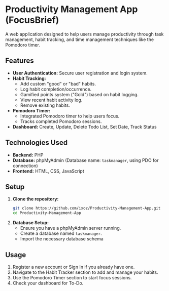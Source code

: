 # Productivity Management App (FocusBrief)

A web application designed to help users manage productivity through task management, habit tracking, and time management techniques like the Pomodoro timer.

## Features

* **User Authentication:** Secure user registration and login system.
* **Habit Tracking:**
    * Add custom "good" or "bad" habits.
    * Log habit completion/occurrence.
    * Gamified points system ("Gold") based on habit logging.
    * View recent habit activity log.
    * Remove existing habits.
* **Pomodoro Timer:**
    * Integrated Pomodoro timer to help users focus.
    * Tracks completed Pomodoro sessions.
* **Dashboard:** Create, Update, Delete Todo List, Set Date, Track Status

## Technologies Used

* **Backend:** PHP
* **Database:** phpMyAdmin (Database name: `taskmanager`, using PDO for connection)
* **Frontend:** HTML, CSS, JavaScript

## Setup

1.  **Clone the repository:**
    ```bash
    git clone https://github.com/ixoz/Productivity-Management-App.git
    cd Productivity-Management-App
    ```
2.  **Database Setup:**
    * Ensure you have a phpMyAdmin server running.
    * Create a database named `taskmanager`.
    * Import the necessary database schema

## Usage

1.  Register a new account or Sign In if you already have one.
2.  Navigate to the Habit Tracker section to add and manage your habits.
3.  Use the Pomodoro Timer section to start focus sessions.
4.  Check your dashboard for To-Do.
